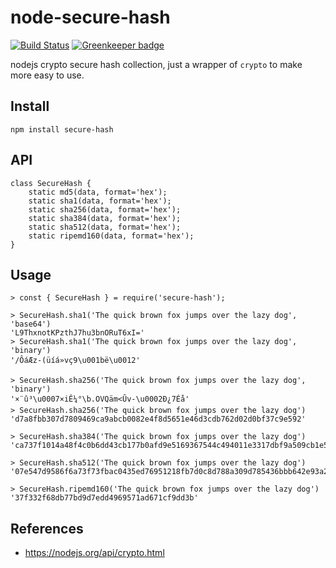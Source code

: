 node-secure-hash
================

[![Build Status](https://travis-ci.org/mingchen/node-secure-hash.svg?branch=master)](https://travis-ci.org/mingchen/node-secure-hash) [![Greenkeeper badge](https://badges.greenkeeper.io/mingchen/node-secure-hash.svg)](https://greenkeeper.io/)


nodejs crypto secure hash collection, just a wrapper of `crypto` to make more easy to use.


## Install

    npm install secure-hash


## API

    class SecureHash {
        static md5(data, format='hex');
        static sha1(data, format='hex');
        static sha256(data, format='hex');
        static sha384(data, format='hex');
        static sha512(data, format='hex');
        static ripemd160(data, format='hex');
    }


## Usage

    > const { SecureHash } = require('secure-hash');

    > SecureHash.sha1('The quick brown fox jumps over the lazy dog', 'base64')
    'L9ThxnotKPzthJ7hu3bnORuT6xI='
    > SecureHash.sha1('The quick brown fox jumps over the lazy dog', 'binary')
    '/ÔáÆz-(üíá»vç9\u001bë\u0012'

    > SecureHash.sha256('The quick brown fox jumps over the lazy dog', 'binary')
    '×¨û³\u0007×iÊ¼°\b.OVQäm<Ûv-\u0002Ð¿7Éå'
    > SecureHash.sha256('The quick brown fox jumps over the lazy dog')
    'd7a8fbb307d7809469ca9abcb0082e4f8d5651e46d3cdb762d02d0bf37c9e592'

    > SecureHash.sha384('The quick brown fox jumps over the lazy dog')
    'ca737f1014a48f4c0b6dd43cb177b0afd9e5169367544c494011e3317dbf9a509cb1e5dc1e85a941bbee3d7f2afbc9b1'

    > SecureHash.sha512('The quick brown fox jumps over the lazy dog')
    '07e547d9586f6a73f73fbac0435ed76951218fb7d0c8d788a309d785436bbb642e93a252a954f23912547d1e8a3b5ed6e1bfd7097821233fa0538f3db854fee6'

    > SecureHash.ripemd160('The quick brown fox jumps over the lazy dog')
    '37f332f68db77bd9d7edd4969571ad671cf9dd3b'


## References

* https://nodejs.org/api/crypto.html
